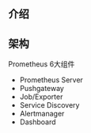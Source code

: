 ## 介绍



## 架构

Prometheus 6大组件

- Prometheus Server
- Pushgateway
- Job/Exporter
- Service Discovery
- Alertmanager
- Dashboard



